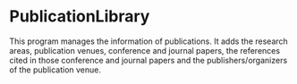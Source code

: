 # PublicationLibrary
This program manages the information of publications. It adds the research areas, publication venues, conference and journal papers, the references cited in those conference and journal papers and the publishers/organizers of the publication venue.

